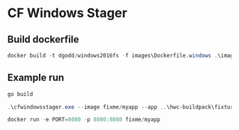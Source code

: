 # CF Windows Stager

## Build dockerfile

```powershell
docker build -t dgodd/windows2016fs -f images\Dockerfile.windows .\images\
```

## Example run

```powershell
go build

.\cfwindowsstager.exe --image fixme/myapp --app ..\hwc-buildpack\fixtures\windows_app\ --buildpack ..\hwc-buildpack\hwc_buildpack-cached-windows2016-v3.1.3.zip

docker run -e PORT=8080 -p 8080:8080 fixme/myapp
```